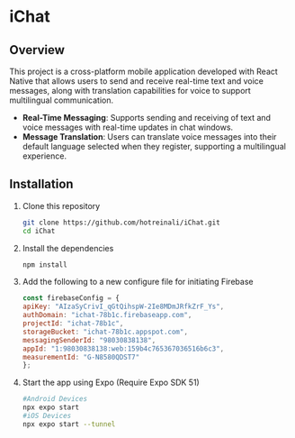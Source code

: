 # iChat

## Overview
This project is a cross-platform mobile application developed with React Native that allows users to send and receive real-time text and voice messages, along with translation capabilities for voice to support multilingual communication.
- **Real-Time Messaging**: Supports sending and receiving of text and voice messages with real-time updates in chat windows.
- **Message Translation**: Users can translate voice messages into their default language selected when they register, supporting a multilingual experience.

## Installation

1. Clone this repository
    ```bash
    git clone https://github.com/hotreinali/iChat.git
    cd iChat
    ```
2. Install the dependencies
    ```bash
    npm install
    ```
3. Add the following to a new configure file for initiating Firebase
    ```js
    const firebaseConfig = {
    apiKey: "AIzaSyCrivI_qGtQihspW-2Ie8MDmJRfkZrF_Ys",
    authDomain: "ichat-78b1c.firebaseapp.com",
    projectId: "ichat-78b1c",
    storageBucket: "ichat-78b1c.appspot.com",
    messagingSenderId: "98030838138",
    appId: "1:98030838138:web:159b4c765367036516b6c3",
    measurementId: "G-N8580QDST7"
    };
    ```
4. Start the app using Expo (Require Expo SDK 51)
    ```bash
    #Android Devices
    npx expo start 
    #iOS Devices
    npx expo start --tunnel
    ```
